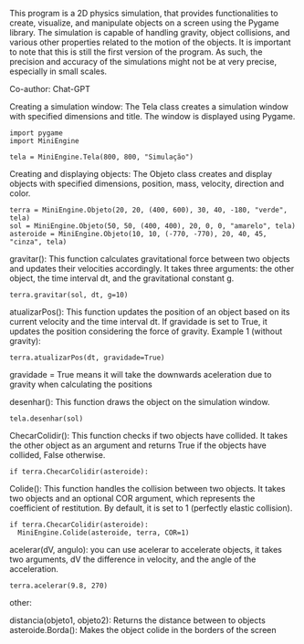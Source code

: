 This program is a 2D physics simulation, that provides functionalities to create, visualize, and manipulate objects on a screen using the Pygame library. The simulation is capable of handling gravity, object collisions, and various other properties related to the motion of the objects. It is important to note that this is still the first version of the program. As such, the precision and accuracy of the simulations might not be at very precise, especially in small scales.

Co-author: Chat-GPT 

Creating a simulation window: The Tela class creates a simulation window with specified dimensions and title. The window is displayed using Pygame.
```
import pygame
import MiniEngine

tela = MiniEngine.Tela(800, 800, "Simulação")
```

Creating and displaying objects: The Objeto class creates and display objects with specified dimensions, position, mass, velocity, direction and color.

```
terra = MiniEngine.Objeto(20, 20, (400, 600), 30, 40, -180, "verde", tela)
sol = MiniEngine.Objeto(50, 50, (400, 400), 20, 0, 0, "amarelo", tela)
asteroide = MiniEngine.Objeto(10, 10, (-770, -770), 20, 40, 45, "cinza", tela)
``` 
gravitar(): This function calculates gravitational force between two objects and updates their velocities accordingly. It takes three arguments: the other object, the time interval dt, and the gravitational constant g.
```
terra.gravitar(sol, dt, g=10)
```

atualizarPos(): This function updates the position of an object based on its current velocity and the time interval dt. If gravidade is set to True, it updates the position considering the force of gravity.
Example 1 (without gravity):

```
terra.atualizarPos(dt, gravidade=True)
```
gravidade = True means it will take the downwards aceleration due to gravity when calculating the positions

desenhar(): This function draws the object on the simulation window.
```
tela.desenhar(sol)
```

ChecarColidir(): This function checks if two objects have collided. It takes the other object as an argument and returns True if the objects have collided, False otherwise.

```
if terra.ChecarColidir(asteroide):
```
Colide(): This function handles the collision between two objects. It takes two objects and an optional COR argument, which represents the coefficient of restitution. By default, it is set to 1 (perfectly elastic collision).

```
if terra.ChecarColidir(asteroide):
  MiniEngine.Colide(asteroide, terra, COR=1)
```

acelerar(dV, angulo): you can use acelerar to accelerate objects, it takes two arguments, dV the difference in velocity, and the angle of the acceleration.

```
terra.acelerar(9.8, 270)
```

other:

distancia(objeto1, objeto2): Returns the distance between to objects
asteroide.Borda(): Makes the object colide in the borders of the screen
